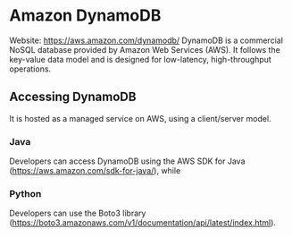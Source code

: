 # Amazon DynamoDB
Website: https://aws.amazon.com/dynamodb/
DynamoDB is a commercial NoSQL database provided by Amazon Web Services (AWS). It follows the key-value data model 
and is designed for low-latency, high-throughput operations. 

## Accessing DynamoDB
It is hosted as a managed service on AWS, using a 
client/server model. 

### Java 
Developers can access DynamoDB using the AWS SDK for Java (https://aws.amazon.com/sdk-for-java/), 
while 

### Python 
Developers can use the Boto3 library 
(https://boto3.amazonaws.com/v1/documentation/api/latest/index.html).
